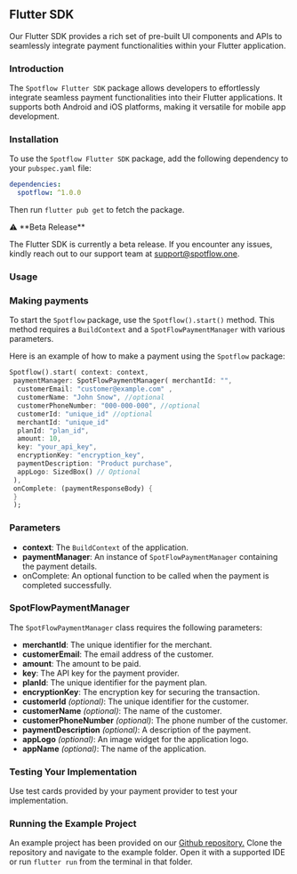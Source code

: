 ## **Flutter SDK**

Our Flutter SDK provides a rich set of pre-built UI components and APIs to seamlessly integrate payment functionalities within your Flutter application.

### **Introduction**

The `Spotflow Flutter SDK` package allows developers to effortlessly integrate seamless payment functionalities into their Flutter applications. It supports both Android and iOS platforms, making it versatile for mobile app development.

### **Installation**

To use the `Spotflow Flutter SDK` package, add the following dependency to your `pubspec.yaml` file:

```yaml
dependencies:
  spotflow: ^1.0.0
```

Then run `flutter pub get` to fetch the package.

<aside>
⚠️ **Beta Release**

The Flutter SDK is currently a beta release. If you encounter any issues, kindly reach out to our support team at support@spotflow.one. 

</aside>

### **Usage**

### **Making payments**

To start the `Spotflow` package, use the `Spotflow().start()` method. This method requires a `BuildContext` and a `SpotFlowPaymentManager` with various parameters.

Here is an example of how to make a payment using the `Spotflow` package:

```dart
Spotflow().start( context: context,
 paymentManager: SpotFlowPaymentManager( merchantId: "",
  customerEmail: "customer@example.com" ,
  customerName: "John Snow", //optional
  customerPhoneNumber: "000-000-000", //optional
  customerId: "unique_id" //optional
  merchantId: "unique_id" 
  planId: "plan_id",
  amount: 10,
  key: "your_api_key",
  encryptionKey: "encryption_key",
  paymentDescription: "Product purchase",
  appLogo: SizedBox() // Optional
 ),
 onComplete: (paymentResponseBody) {
 }
 );
```

### **Parameters**

- **context**: The `BuildContext` of the application.
- **paymentManager**: An instance of `SpotFlowPaymentManager` containing the payment details.
- onComplete: An optional function to be called when the payment is completed successfully.

### **SpotFlowPaymentManager**

The `SpotFlowPaymentManager` class requires the following parameters:

- **merchantId**: The unique identifier for the merchant.
- **customerEmail**: The email address of the customer.
- **amount**: The amount to be paid.
- **key**: The API key for the payment provider.
- **planId**: The unique identifier for the payment plan.
- **encryptionKey**: The encryption key for securing the transaction.
- **customerId** *(optional)*: The unique identifier for the customer.
- **customerName** *(optional)*: The name of the customer.
- **customerPhoneNumber** *(optional)*: The phone number of the customer.
- **paymentDescription** *(optional)*: A description of the payment.
- **appLogo** *(optional)*: An image widget for the application logo.
- **appName** *(optional)*: The name of the application.

### **Testing Your Implementation**

Use test cards provided by your payment provider to test your implementation.

### **Running the Example Project**

An example project has been provided on our [Github repository.](https://github.com/Spotflow-One/spotflow_flutter) Clone the repository and navigate to the example folder. Open it with a supported IDE or run `flutter run` from the terminal in that folder.
